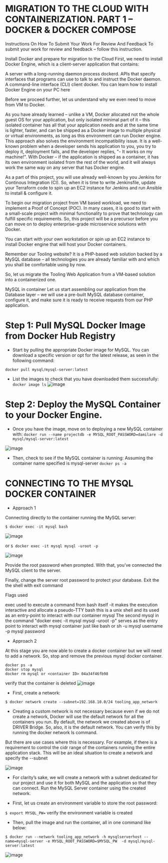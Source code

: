 # MIGRATION TO THE СLOUD WITH CONTAINERIZATION. PART 1 – DOCKER &AMP; DOCKER COMPOSE

Instructions On How To Submit Your Work For Review And Feedback
To submit your work for review and feedback – follow this instruction.

Install Docker and prepare for migration to the Cloud
First, we need to install Docker Engine, which is a client-server application that contains:

A server with a long-running daemon process dockerd.
APIs that specify interfaces that programs can use to talk to and instruct the Docker daemon.
A command-line interface (CLI) client docker.
You can learn how to install Docker Engine on your PC here

Before we proceed further, let us understand why we even need to move from VM to Docker.

As you have already learned – unlike a VM, Docker allocated not the whole guest OS for your application, but only isolated minimal part of it – this isolated container has all that your application needs and at the same time is lighter, faster, and can be shipped as a Docker image to multiple physical or virtual environments, as long as this environment can run Docker engine. This approach also solves the environment incompatibility issue. It is a well-known problem when a developer sends his application to you, you try to deploy it, deployment fails, and the developer replies, "- It works on my machine!". With Docker – if the application is shipped as a container, it has its own environment isolated from the rest of the world, and it will always work the same way on any server that has Docker engine.

As a part of this project, you will use already well-known by you Jenkins for Continous Integration (CI). So, when it is time to write Jenkinsfile, update your Terraform code to spin up an EC2 instance for Jenkins and run Ansible to install & configure it.

To begin our migration project from VM based workload, we need to implement a Proof of Concept (POC). In many cases, it is good to start with a small-scale project with minimal functionality to prove that technology can fulfill specific requirements. So, this project will be a precursor before you can move on to deploy enterprise-grade microservice solutions with Docker.

You can start with your own workstation or spin up an EC2 instance to install Docker engine that will host your Docker containers.

Remember our Tooling website? It is a PHP-based web solution backed by a MySQL database – all technologies you are already familiar with and which you shall be comfortable using by now.

So, let us migrate the Tooling Web Application from a VM-based solution into a containerized one.

MySQL in container
Let us start assembling our application from the Database layer – we will use a pre-built MySQL database container, configure it, and make sure it is ready to receive requests from our PHP application.

# Step 1: Pull MySQL Docker Image from Docker Hub Registry
* Start by pulling the appropriate Docker image for MySQL. You can download a specific version or opt for the latest release, as seen in the following command:

`docker pull mysql/mysql-server:latest`
* List the images to check that you have downloaded them successfully:
`docker image ls`
![image](https://user-images.githubusercontent.com/71001536/175141484-b5d8e1cc-991e-411e-ba9a-c93d8b6007e8.png)

# Step 2: Deploy the MySQL Container to your Docker Engine.
* Once you have the image, move on to deploying a new MySQL container with:
`docker run --name projectdb -e MYSQL_ROOT_PASSWORD=damilare -d mysql/mysql-server:latest`

![image](https://user-images.githubusercontent.com/71001536/175240323-79ae3831-40da-4183-8885-8501fab3be80.png)

* Then, check to see if the MySQL container is running: Assuming the container name specified is mysql-server
`docker ps -a`

# CONNECTING TO THE MYSQL DOCKER CONTAINER

* Approach 1

Connecting directly to the container running the MySQL server:

`$ docker exec -it mysql bash`

![image](https://user-images.githubusercontent.com/71001536/175242666-b5408a76-cc51-477f-8125-d4f37df598aa.png)

or
`$ docker exec -it mysql mysql -uroot -p`

![image](https://user-images.githubusercontent.com/71001536/175243145-9a648a69-d83b-4492-a311-49fb8f2b8c42.png)


Provide the root password when prompted. With that, you’ve connected the MySQL client to the server.

Finally, change the server root password to protect your database. Exit the the shell with exit command

Flags used

exec used to execute a command from bash itself
-it makes the execution interactive and allocate a pseudo-TTY
bash this is a unix shell and its used as an entry-point to interact with our container
mysql The second mysql in the command "docker exec -it mysql mysql -uroot -p" serves as the entry point to interact with mysql container just like bash or sh
-u mysql username
-p mysql password

* Approach 2

At this stage you are now able to create a docker container but we will need to add a network. So, stop and remove the previous mysql docker container.
```
docker ps -a
docker stop mysql 
docker rm mysql or <container ID> 04a34f46fb98
```
verify that the container is deleted
![image](https://user-images.githubusercontent.com/71001536/175243851-0538412c-eb84-4b12-a31d-15c5b16ae2ef.png)

* First, create a network:

`$ docker network create --subnet=192.168.10.0/24 tooling_app_network`

* Creating a custom network is not necessary because even if we do not create a network, Docker will use the default network for all the containers you run. By default, the network we created above is of DRIVER Bridge. So, also, it is the default network. You can verify this by running the docker network ls command.

But there are use cases where this is necessary. For example, if there is a requirement to control the cidr range of the containers running the entire application stack. This will be an ideal situation to create a network and specify the --subnet

![image](https://user-images.githubusercontent.com/71001536/175245037-dd586049-ffbc-4907-91a0-a87bd6f7cc16.png)

* For clarity’s sake, we will create a network with a subnet dedicated for our project and use it for both MySQL and the application so that they can connect.
 Run the MySQL Server container using the created network.

* First, let us create an environment variable to store the root password:

 `$ export MYSQL_PW=`
verify the environment variable is created

* Then, pull the image and run the container, all in one command like below:

` $ docker run --network tooling_app_network -h mysqlserverhost --name=mysql-server -e MYSQL_ROOT_PASSWORD=$MYSQL_PW  -d mysql/mysql-server:latest `

![image](https://user-images.githubusercontent.com/71001536/175246484-ab29c95c-b110-4cd3-982e-79ddf6c96952.png)
